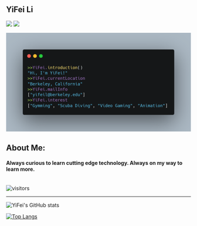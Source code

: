 ## YiFei Li
[![](https://img.shields.io/badge/LinkedIn-YiFei_Li-blue)](https://https://www.linkedin.com/in/yfli/)
[![](https://img.shields.io/badge/Gmail-yifeil%40berkeley.edu-blue)](mailto:yifeil@berkeley.edu)

![](https://github.com/yifeili98/yifeili98/blob/master/aboutMe.png)
<!-- TO make screenshot of your code, copy below link:  
https://carbon.now.sh/ -->

## About Me:
#### Always curious to learn cutting edge technology. Always on my way to learn more. <br> <br>

![visitors](https://visitor-badge.glitch.me/badge?page_id=yifeili98.yifeili98) <br>

---

![YiFei's GitHub stats](https://github-readme-stats.vercel.app/api?username=yifeili98&show_icons=true)

[![Top Langs](https://github-readme-stats.vercel.app/api/top-langs/?username=anuraghazra&langs_count=8&hide=javascript,html,typescript,css,glsl)](https://github.com/yifeili98)
